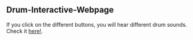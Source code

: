 ## Drum-Interactive-Webpage
If you click on the different buttons, you will hear different drum sounds.
Check it [here!](https://asj-code.github.io/Drum-Interactive-Webpage/).
